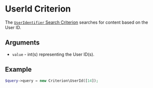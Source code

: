 # UserId Criterion

The [`UserIdentifier` Search Criterion](https://github.com/ezsystems/ezpublish-kernel/blob/v8.0.0-beta3/eZ/Publish/API/Repository/Values/Content/Query/Criterion/UserId.php)
searches for content based on the User ID.

## Arguments

- `value` - int(s) representing the User ID(s).

## Example

``` php
$query->query = new Criterion\UserId([14]);
```
